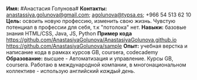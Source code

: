 __Имя:__ #Анастасия Голунова#
__Контакты:__ anastassiya.golunova@gmail.com; agolunova@typsa.es; +966 54 513 62 10
__Цель:__ освоить новую профессию, изменить свою жизнь. Чувстую потенциал в профессии для себя, т.к "потолока" нет.
__Навыки:__ базовые знания HTML/CSS, Java, JS, Python
__Пример кода__ https://github.com/AnastasiyaGolunova/AnastasiyaGolunova.github.io
                https://github.com/AnastasiyaGolunova/sample
__Опыт:__ учебная верстка и написание кода в рамках курсов GB, coursera, codecademy
__Образование:__ высшее - Автоматизация и управление. Курсы GB, coursera.
Работаю в международной компании, в многонациональном коллективе - использую английский _каждый день._

